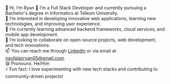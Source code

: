👋 Hi, I’m Ryan
🔭 I’m a Full Stack Developer and currently pursuing a Bachelor's degree in Informatics at Telkom University.  
👀 I’m interested in developing innovative web applications, learning new technologies, and improving user experience.  
🌱 I’m currently learning advanced backend frameworks, cloud services, and mobile app development.  
💞️ I’m looking to collaborate on open-source projects, web development, and tech innovations.  
📫 You can reach me through [LinkedIn](https://www.linkedin.com/in/naufalazryan) or via email at naufalazryan05@gmail.com.  
😄 Pronouns: He/Him  
⚡ Fun fact: I love experimenting with new tech stacks and contributing to community-driven projects!

